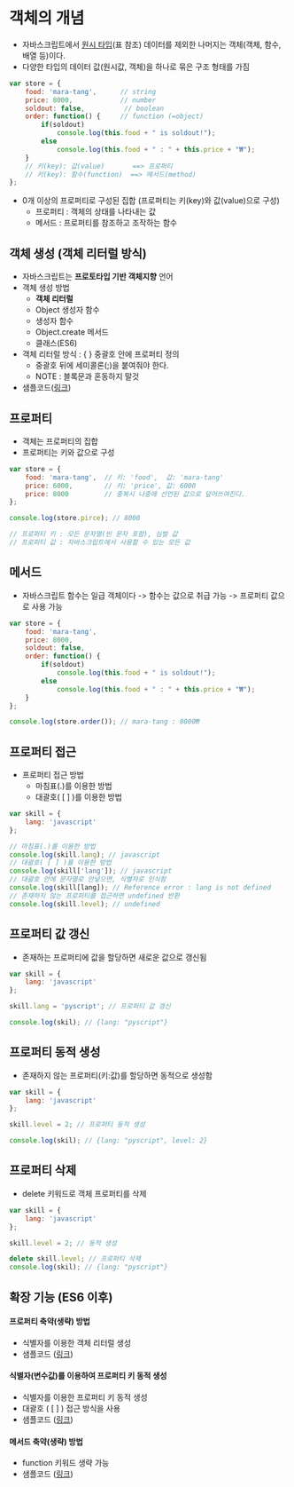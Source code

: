 # 객체의 개념
* 자바스크립트에서 [원시 타입](../03.%20Data%20Type/README.md)(표 참조) 데이터를 제외한 나머지는 객체(객체, 함수, 배열 등)이다.
* 다양한 타입의 데이터 값(원시값, 객체)을 하나로 묶은 구조 형태를 가짐
```javascript
var store = {
    food: 'mara-tang',      // string
    price: 8000,            // number
    soldout: false,          // boolean
    order: function() {     // function (=object)
        if(soldout)
            console.log(this.food + " is soldout!");
        else
            console.log(this.food + " : " + this.price + "₩");
    }
    // 키(key): 값(value)       ==> 프로퍼티
    // 키(key): 함수(function)  ==> 메서드(method)
};
```
* 0개 이상의 프로퍼티로 구성된 집합 (프로퍼티는 키(key)와 값(value)으로 구성)
    * 프로퍼티 : 객체의 상태를 나타내는 값
    * 메서드 : 프로퍼티를 참조하고 조작하는 함수

## 객체 생성 (객체 리터럴 방식)
* 자바스크립트는 **프로토타입 기반 객체지향** 언어
* 객체 생성 방법
    * **객체 리터럴**
    * Object 생성자 함수
    * 생성자 함수
    * Object.create 메서드
    * 클래스(ES6)
* 객체 리터럴 방식 : { } 중괄호 안에 프로퍼티 정의
    * 중괄호 뒤에 세미콜론(;)을 붙여줘야 한다.
    * NOTE : 블록문과 혼동하지 말것
* 샘플코드([링크](./src/object_literal.html))

## 프로퍼티
* 객체는 프로퍼티의 집합
* 프로퍼티는 키와 값으로 구성
```javascript
var store = {
    food: 'mara-tang',  // 키: 'food',  값: 'mara-tang'
    price: 6000,        // 키: 'price', 값: 6000
    price: 8000         // 중복시 나중에 선언된 값으로 덮어쓰여진다.
};

console.log(store.pirce); // 8000

// 프로퍼티 키 : 모든 문자열(빈 문자 포함), 심벌 값
// 프로퍼티 값 : 자바스크립트에서 사용할 수 있는 모든 값
```

## 메서드
* 자바스크립트 함수는 일급 객체이다 -> 함수는 값으로 취급 가능 -> 프로퍼티 값으로 사용 가능
```javascript
var store = {
    food: 'mara-tang',
    price: 8000,
    soldout: false,
    order: function() {
        if(soldout)
            console.log(this.food + " is soldout!");
        else
            console.log(this.food + " : " + this.price + "₩");
    }
};

console.log(store.order()); // mara-tang : 8000₩
```

## 프로퍼티 접근
* 프로퍼티 접근 방법
    * 마침표(.)를 이용한 방법
    * 대괄호( [ ] )를 이용한 방법
```javascript
var skill = {
    lang: 'javascript'
};

// 마침표(.)를 이용한 방법
console.log(skill.lang); // javascript
// 대괄호( [ ] )를 이용한 방법
console.log(skill['lang']); // javascript
// 대괄호 안에 문자열로 안넣으면, 식별자로 인식함
console.log(skill[lang]); // Reference error : lang is not defined
// 존재하지 않는 프로퍼티를 접근하면 undefined 반환
console.log(skill.level); // undefined
```
## 프로퍼티 값 갱신
* 존재하는 프로퍼티에 값을 할당하면 새로운 값으로 갱신됨
```javascript
var skill = {
    lang: 'javascript'
};

skill.lang = 'pyscript'; // 프로퍼티 값 갱신

console.log(skil); // {lang: "pyscript"}
```
## 프로퍼티 동적 생성
* 존재하지 않는 프로퍼티(키:값)를 할당하면 동적으로 생성함
```javascript
var skill = {
    lang: 'javascript'
};

skill.level = 2; // 프로퍼티 동적 생성

console.log(skil); // {lang: "pyscript", level: 2}
```

## 프로퍼티 삭제
* delete 키워드로 객체 프로퍼티를 삭제
```javascript
var skill = {
    lang: 'javascript'
};

skill.level = 2; // 동적 생성

delete skill.level; // 프로퍼티 삭제
console.log(skil); // {lang: "pyscript"}
```
## 확장 기능 (ES6 이후)
#### 프로퍼티 축약(생략) 방법
* 식별자를 이용한 객체 리터럴 생성
* 샘플코드 ([링크](./src/property_shorthand.html))

#### 식별자(변수값)를 이용하여 프로퍼티 키 동적 생성
* 식별자를 이용한 프로퍼티 키 동적 생성
* 대괄호 ( [ ] ) 접근 방식을 사용
* 샘플코드 ([링크](./src/computed_property_name.html))

#### 메서드 축약(생략) 방법
* function 키워드 생략 가능
* 샘플코드 ([링크](./src/method_shorthand.html))